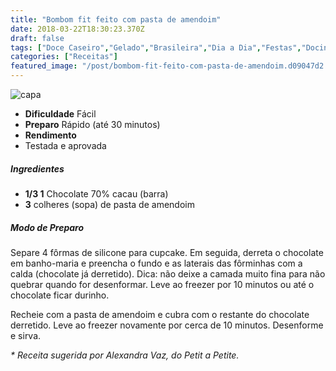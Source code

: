 ```yaml
---
title: "Bombom fit feito com pasta de amendoim"
date: 2018-03-22T18:30:23.370Z
draft: false
tags: ["Doce Caseiro","Gelado","Brasileira","Dia a Dia","Festas","Docinhos de festa","Sobremesa"]
categories: ["Receitas"]
featured_image: "/post/bombom-fit-feito-com-pasta-de-amendoim.d09047d2.jpg"
---
```


![capa](/post/bombom-fit-feito-com-pasta-de-amendoim.d09047d2.jpg)

*   **Dificuldade** Fácil
*   **Preparo** Rápido (até 30 minutos)
*   **Rendimento**
*   Testada e aprovada
    

##### Ingredientes

*   **1/3 1** Chocolate 70% cacau (barra)
*   **3** colheres (sopa) de pasta de amendoim

##### Modo de Preparo

Separe 4 fôrmas de silicone para cupcake. Em seguida, derreta o chocolate em banho-maria e preencha o fundo e as laterais das fôrminhas com a calda (chocolate já derretido). Dica: não deixe a camada muito fina para não quebrar quando for desenformar. Leve ao freezer por 10 minutos ou até o chocolate ficar durinho.

Recheie com a pasta de amendoim e cubra com o restante do chocolate derretido. Leve ao freezer novamente por cerca de 10 minutos. Desenforme e sirva.

_\* Receita sugerida por Alexandra Vaz, do Petit a Petite._
